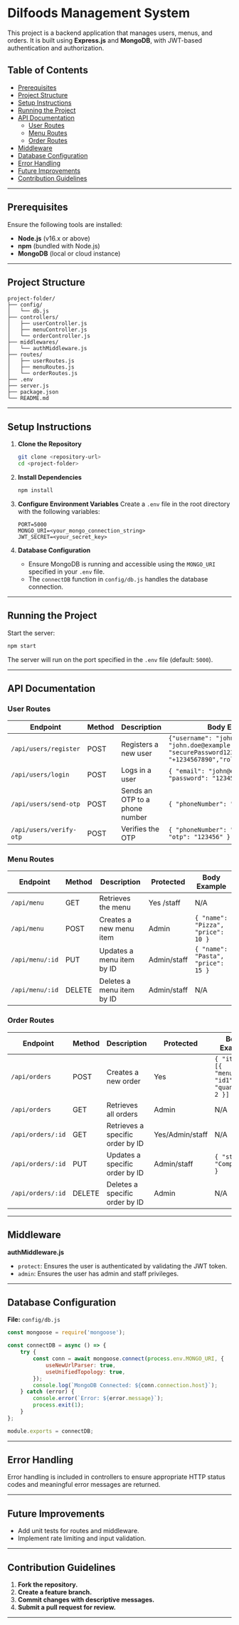 # Dilfoods Management System

This project is a backend application that manages users, menus, and orders. It is built using **Express.js** and **MongoDB**, with JWT-based authentication and authorization.

## Table of Contents

- [Prerequisites](#prerequisites)
- [Project Structure](#project-structure)
- [Setup Instructions](#setup-instructions)
- [Running the Project](#running-the-project)
- [API Documentation](#api-documentation)
  - [User Routes](#user-routes)
  - [Menu Routes](#menu-routes)
  - [Order Routes](#order-routes)
- [Middleware](#middleware)
- [Database Configuration](#database-configuration)
- [Error Handling](#error-handling)
- [Future Improvements](#future-improvements)
- [Contribution Guidelines](#contribution-guidelines)

---

## Prerequisites

Ensure the following tools are installed:

- **Node.js** (v16.x or above)
- **npm** (bundled with Node.js)
- **MongoDB** (local or cloud instance)

---

## Project Structure

```
project-folder/
├── config/
│   └── db.js
├── controllers/
│   ├── userController.js
│   ├── menuController.js
│   └── orderController.js
├── middlewares/
│   └── authMiddleware.js
├── routes/
│   ├── userRoutes.js
│   ├── menuRoutes.js
│   └── orderRoutes.js
├── .env
├── server.js
├── package.json
└── README.md
```

---

## Setup Instructions

1. **Clone the Repository**

   ```bash
   git clone <repository-url>
   cd <project-folder>
   ```

2. **Install Dependencies**

   ```bash
   npm install
   ```

3. **Configure Environment Variables**
   Create a `.env` file in the root directory with the following variables:

   ```env
   PORT=5000
   MONGO_URI=<your_mongo_connection_string>
   JWT_SECRET=<your_secret_key>
   ```

4. **Database Configuration**

   - Ensure MongoDB is running and accessible using the `MONGO_URI` specified in your `.env` file.
   - The `connectDB` function in `config/db.js` handles the database connection.

---

## Running the Project

Start the server:

```bash
npm start
```

The server will run on the port specified in the `.env` file (default: `5000`).

---

## API Documentation

### User Routes

| Endpoint                | Method | Description                    | Body Example                                                            |
| ----------------------- | ------ | ------------------------------ | ----------------------------------------------------------------------- |
| `/api/users/register`   | POST   | Registers a new user           | `{"username": "john_doe","email": "john.doe@example.com","password": "securePassword123!","phoneNumber": "+1234567890","role": "admin"}` |
| `/api/users/login`      | POST   | Logs in a user                 | `{ "email": "john@example.com", "password": "123456" }`                 |
| `/api/users/send-otp`   | POST   | Sends an OTP to a phone number | `{ "phoneNumber": "+1234567890" }`                                      |
| `/api/users/verify-otp` | POST   | Verifies the OTP               | `{ "phoneNumber": "+1234567890", "otp": "123456" }`                     |

### Menu Routes

| Endpoint        | Method | Description               | Protected | Body Example                       |
| --------------- | ------ | ------------------------- | --------- | ---------------------------------- |
| `/api/menu`     | GET    | Retrieves the menu        | Yes /staff       | N/A                                |
| `/api/menu`     | POST   | Creates a new menu item   | Admin    | `{ "name": "Pizza", "price": 10 }` |
| `/api/menu/:id` | PUT    | Updates a menu item by ID | Admin/staff    | `{ "name": "Pasta", "price": 15 }` |
| `/api/menu/:id` | DELETE | Deletes a menu item by ID | Admin/staff    | N/A                                |

### Order Routes

| Endpoint          | Method | Description                      | Protected | Body Example                                        |
| ----------------- | ------ | -------------------------------- | --------- | --------------------------------------------------- |
| `/api/orders`     | POST   | Creates a new order              | Yes       | `{ "items": [{ "menuId": "id1", "quantity": 2 }] }` |
| `/api/orders`     | GET    | Retrieves all orders             | Admin     | N/A                                                 |
| `/api/orders/:id` | GET    | Retrieves a specific order by ID | Yes/Admin/staff | N/A                                                 |
| `/api/orders/:id` | PUT    | Updates a specific order by ID   | Admin/staff   | `{ "status": "Completed" }`                         |
| `/api/orders/:id` | DELETE | Deletes a specific order by ID   | Admin     | N/A                                                 |

---

## Middleware

**authMiddleware.js**

- `protect`: Ensures the user is authenticated by validating the JWT token.
- `admin`: Ensures the user has admin and staff privileges.

---

## Database Configuration

**File:** `config/db.js`

```javascript
const mongoose = require('mongoose');

const connectDB = async () => {
    try {
        const conn = await mongoose.connect(process.env.MONGO_URI, {
            useNewUrlParser: true,
            useUnifiedTopology: true,
        });
        console.log(`MongoDB Connected: ${conn.connection.host}`);
    } catch (error) {
        console.error(`Error: ${error.message}`);
        process.exit(1);
    }
};

module.exports = connectDB;
```

---

## Error Handling

Error handling is included in controllers to ensure appropriate HTTP status codes and meaningful error messages are returned.

---

## Future Improvements

- Add unit tests for routes and middleware.
- Implement rate limiting and input validation.

---

## Contribution Guidelines

1. **Fork the repository.**
2. **Create a feature branch.**
3. **Commit changes with descriptive messages.**
4. **Submit a pull request for review.**

---




